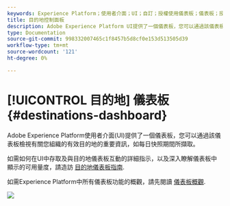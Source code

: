 ```yaml
---
keywords: Experience Platform；使用者介面；UI；自訂；授權使用儀表板；儀表板；授權使用；權益；使用
title: 目的地控制面板
description: Adobe Experience Platform UI提供了一個儀表板，您可以通過該儀表板檢視有關您組織活躍目的地的重要資訊。
type: Documentation
source-git-commit: 998332007465c1f8457b5d8cf0e153d513505d39
workflow-type: tm+mt
source-wordcount: '121'
ht-degree: 0%

---
```



# [!UICONTROL 目的地] 儀表板 {#destinations-dashboard}

Adobe Experience Platform使用者介面(UI)提供了一個儀表板，您可以通過該儀表板檢視有關您組織的有效目的地的重要資訊，如每日快照期間所擷取。

如需如何在UI中存取及與目的地儀表板互動的詳細指示，以及深入瞭解儀表板中顯示的可用量度，請造訪 [目的地儀表板指南](../dashboards/guides/destinations.md).

如需Experience Platform中所有儀表板功能的概觀，請先閱讀 [儀表板概觀](../../dashboards/home.md).

![](images/destinations-dashboard/dashboard-overview.png)